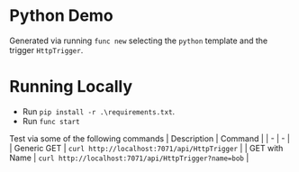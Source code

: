 # Python Demo

Generated via running `func new` selecting the `python` template and the trigger `HttpTrigger`.

# Running Locally 

- Run `pip install -r .\requirements.txt`.
- Run `func start`

Test via some of the following commands
| Description | Command |
| - | - |
| Generic GET | `curl http://localhost:7071/api/HttpTrigger` |
| GET with Name | `curl http://localhost:7071/api/HttpTrigger?name=bob` |
